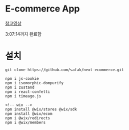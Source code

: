# E-commerce App

[참고영상](https://youtu.be/I0BOUiFe9WY?si=E-3nmiuc-O1Zuyz5)

3:07:14까지 완료함
# 설치
```
git clone https://github.com/safak/next-ecommerce.git

npm i js-cookie
npm i isomorphic-dompurify
npm i zustand
npm i react-confetti
npm i timeago.js

<!-- wix -->
npm install @wix/stores @wix/sdk
npm install @wix/ecom
npm i @wix/redirects
npm i @wix/members
```